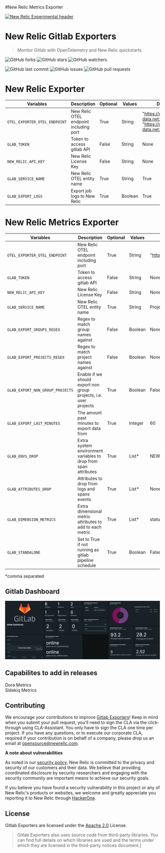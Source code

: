 
#New Relic Metrics Exporter


[![New Relic Experimental header](https://github.com/newrelic/opensource-website/raw/master/src/images/categories/Experimental.png)](https://opensource.newrelic.com/oss-category/#new-relic-experimental)

# New Relic Gitlab Exporters
>Monitor Gitlab with OpenTelemetry and New Relic quickstarts

![GitHub forks](https://img.shields.io/github/forks/newrelic-experimental/tls-proxy?style=social)
![GitHub stars](https://img.shields.io/github/stars/newrelic-experimental/tls-proxy?style=social)
![GitHub watchers](https://img.shields.io/github/watchers/newrelic-experimental/tls-proxy?style=social)

![GitHub last commit](https://img.shields.io/github/last-commit/newrelic-experimental/tls-proxy)
![GitHub issues](https://img.shields.io/github/issues/newrelic-experimental/tls-proxy)
![GitHub pull requests](https://img.shields.io/github/issues-pr/newrelic-experimental/tls-proxy)


# New Relic Exporter


| Variables | Description | Optional | Values | Default |
| ---       |         --- |       ---| ---    |   ----   |
| `OTEL_EXPORTER_OTEL_ENDPOINT` | New Relic OTEL endpoint including port | True | String | "https://otlp.nr-data.net:4318" or "https://otlp.eu01.nr-data.net:4318" |
| `GLAB_TOKEN` | Token to access gitlab API | False | String | None |
| `NEW_RELIC_API_KEY` | New Relic License Key | False | String | None |
| `GLAB_SERVICE_NAME` | New Relic OTEL entity name | True | String | True |
| `GLAB_EXPORT_LOGS` | Export job logs to New Relic | True | Boolean | True |


# New Relic Metrics Exporter

| Variables | Description | Optional | Values | Default |
| ---       |         --- |       ---| ---    |   ----   |
| `OTEL_EXPORTER_OTEL_ENDPOINT` | New Relic OTEL endpoint including port | True | String | "https://otlp.nr-data.net:4318" or "https://otlp.eu01.nr-data.net:4318" |
| `GLAB_TOKEN` | Token to access gitlab API | False | String | None |
| `NEW_RELIC_API_KEY` | New Relic License Key | False | String | None |
| `GLAB_SERVICE_NAME` | New Relic OTEL entity name | True | String | Project name |
| `GLAB_EXPORT_GROUPS_REGEX` | Regex to match group names against | False | Boolean | None |
| `GLAB_EXPORT_PROJECTS_REGEX` | Regex to match project names against | False | Boolean | None |
| `GLAB_EXPORT_NON_GROUP_PROJECTS` | Enable if we should export non group projects, i.e. user projects | True | Boolean | False |
| `GLAB_EXPORT_LAST_MINUTES` | The amount past minutes to export data from | True | Integer | 60 |
| `GLAB_ENVS_DROP` | Extra system environment variables to drop from span attributes | True | List* | NEW_RELIC_API_KEY,GITLAB_FEATURES,CI_SERVER_TLS_CA_FILE,CI_RUNNER_TAGS,CI_JOB_JWT,CI_JOB_JWT_V1,CI_JOB_JWT_V2,GLAB_TOKEN,GIT_ASKPASS,CI_COMMIT_BEFORE_SHA,CI_BUILD_TOKEN,CI_DEPENDENCY_PROXY_PASSWORD,CI_RUNNER_SHORT_TOKEN,CI_BUILD_BEFORE_SHA,CI_BEFORE_SHA,OTEL_EXPORTER_OTEL_ENDPOINT,GLAB_DIMENSION_METRICS |
| `GLAB_ATTRIBUTES_DROP` | Attributes to drop from logs and spans events | True | List* | None |
| `GLAB_DIMENSION_METRICS` | Extra dimensional metric attributes to add to each metric | True | List* | status,stage,name |
| `GLAB_STANDALONE` | Set to True if not running as gitlab pipeline schedule | True | Boolean | False |
*comma separated

## Gitlab Dashboard

![Gitlab Dashboard](screenshots/gitlab_dashboard.jpg)


## Capabilites to add in releases 
Dora Metrics
<br />
Sidekiq Metrics
<br />

## Contributing

We encourage your contributions to improve [Gitlab Exporters](../../)! Keep in mind when you submit your pull request, you'll need to sign the CLA via the click-through using CLA-Assistant. You only have to sign the CLA one time per project. If you have any questions, or to execute our corporate CLA, required if your contribution is on behalf of a company, please drop us an email at opensource@newrelic.com.

**A note about vulnerabilities**

As noted in our [security policy](../../security/policy), New Relic is committed to the privacy and security of our customers and their data. We believe that providing coordinated disclosure by security researchers and engaging with the security community are important means to achieve our security goals.

If you believe you have found a security vulnerability in this project or any of New Relic's products or websites, we welcome and greatly appreciate you reporting it to New Relic through [HackerOne](https://hackerone.com/newrelic).

## License

Gitlab Exporters are licensed under the [Apache 2.0](http://apache.org/licenses/LICENSE-2.0.txt) License.

>Gitlab Exporters also uses source code from third-party libraries. You can find full details on which libraries are used and the terms under which they are licensed in the third-party notices document.]

